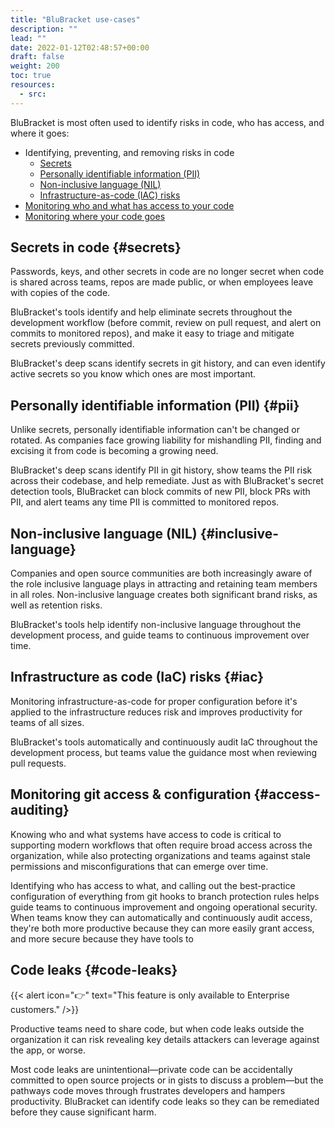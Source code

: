 ```yaml
---
title: "BluBracket use-cases"
description: ""
lead: ""
date: 2022-01-12T02:48:57+00:00
draft: false
weight: 200
toc: true
resources:
  - src:
---
```


BluBracket is most often used to identify risks in code, who has access, and where it goes:

- Identifying, preventing, and removing risks in code
  - [Secrets](#secrets)
  - [Personally identifiable information (PII)](#pii)
  - [Non-inclusive language (NIL)](#inclusive-language)
  - [Infrastructure-as-code (IAC) risks](#iac)
- [Monitoring who and what has access to your code](#access-auditing)
- [Monitoring where your code goes](#code-leaks)

## Secrets in code {#secrets}

Passwords, keys, and other secrets in code are no longer secret when code is shared across teams, repos are made public, or when employees leave with copies of the code.

BluBracket's tools identify and help eliminate secrets throughout the development workflow (before commit, review on pull request, and alert on commits to monitored repos), and make it easy to triage and mitigate secrets previously committed.

BluBracket's deep scans identify secrets in git history, and can even identify active secrets so you know which ones are most important.

## Personally identifiable information (PII) {#pii}

Unlike secrets, personally identifiable information can't be changed or rotated. As companies face growing liability for mishandling PII, finding and excising it from code is becoming a growing need.

BluBracket's deep scans identify PII in git history, show teams the PII risk across their codebase, and help remediate. Just as with BluBracket's secret detection tools, BluBracket can block commits of new PII, block PRs with PII, and alert teams any time PII is committed to monitored repos.

## Non-inclusive language (NIL) {#inclusive-language}

Companies and open source communities are both increasingly aware of the role inclusive language plays in attracting and retaining team members in all roles. Non-inclusive language creates both significant brand risks, as well as retention risks.

BluBracket's tools help identify non-inclusive language throughout the development process, and guide teams to continuous improvement over time.

## Infrastructure as code (IaC) risks {#iac}

Monitoring infrastructure-as-code for proper configuration before it's applied to the infrastructure reduces risk and improves productivity for teams of all sizes.

BluBracket's tools automatically and continuously audit IaC throughout the development process, but teams value the guidance most when reviewing pull requests.

## Monitoring git access & configuration {#access-auditing}

Knowing who and what systems have access to code is critical to supporting modern workflows that often require broad access across the organization, while also protecting organizations and teams against stale permissions and misconfigurations that can emerge over time.

Identifying who has access to what, and calling out the best-practice configuration of everything from git hooks to branch protection rules helps guide teams to continuous improvement and ongoing operational security. When teams know they can automatically and continuously audit access, they're both more productive because they can more easily grant access, and more secure because they have tools to

## Code leaks {#code-leaks}

{{< alert icon="👉" text="This feature is only available to Enterprise customers." />}}

Productive teams need to share code, but when code leaks outside the organization it can risk revealing key details attackers can leverage against the app, or worse.

Most code leaks are unintentional—private code can be accidentally committed to open source projects or in gists to discuss a problem—but the pathways code moves through frustrates developers and hampers productivity. BluBracket can identify code leaks so they can be remediated before they cause significant harm.
